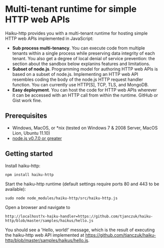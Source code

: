 # Multi-tenant runtime for simple HTTP web APIs

Haiku-http provides you with a multi-tenant runtime for hosting simple HTTP web APIs implemented in JavaScript:

- **Sub process multi-tenancy**. You can execute code from multiple tenants within a single process while preserving data integrity of each tenant. You also get a degree of local denial of service prevention: the section about the sandbox below explanins features and limitations.
- **Subset of node.js**. Programming model for authoring HTTP web APIs is based on a subset of node.js. Implementing an HTTP web API resembles coding the body of the node.js HTTP request handler function. You can currently use HTTP[S], TCP, TLS, and MongoDB. 
- **Easy deployment**. You can host the code for HTTP web APIs wherever it can be accessed with an HTTP call from within the runtime. GitHub or Gist work fine. 

## Prerequisites

- Windows, MacOS, or *nix (tested on Windows 7 & 2008 Server, MacOS Lion, Ubuntu 11.10)
- [node.js v0.7.0 or greater](http://nodejs.org/dist/)

## Getting started

Install haiku-http:

```
npm install haiku-http
```

Start the haiku-http runtime (default settings require ports 80 and 443 to be available):

```
sudo node node_modules/haiku-http/src/haiku-http.js
```

Open a browser and navigate to 

```
http://localhost?x-haiku-handler=https://github.com/tjanczuk/haiku-http/blob/master/samples/haikus/hello.js
```

You should see a 'Hello, world!' message, which is the result of executing the haiku-http web API implemented at https://github.com/tjanczuk/haiku-http/blob/master/samples/haikus/hello.js. 